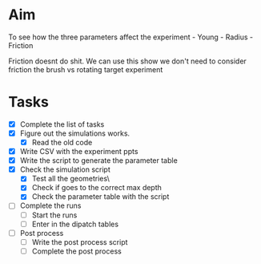 # Aim

To see how the three parameters affect the experiment
    - Young
    - Radius
    - Friction

Friction doesnt do shit. We can use this show we don't need to consider friction the brush vs rotating target experiment


# Tasks
- [x] Complete the list of tasks
- [x] Figure out the simulations works.
  - [x] Read the old code
- [x] Write CSV with the experiment ppts
- [x] Write the script to generate the parameter table
- [x] Check the simulation script
  - [x] Test all the geometries\
  - [x] Check if goes to the correct max depth
  - [x] Check the parameter table with the script
- [ ] Complete the runs
  - [ ] Start the runs
  - [ ] Enter in the dipatch tables
- [ ] Post process
  - [ ] Write the post process script
  - [ ] Complete the post process